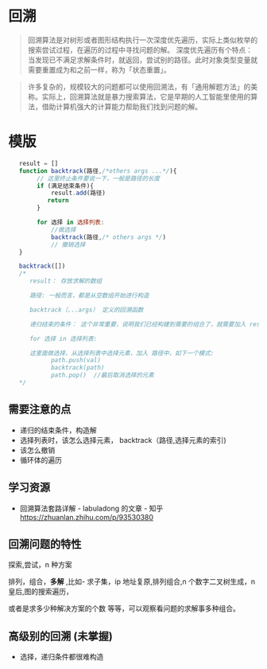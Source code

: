 # 回溯

> 回溯算法是对树形或者图形结构执行一次深度优先遍历，实际上类似枚举的搜索尝试过程，在遍历的过程中寻找问题的解。
> 深度优先遍历有个特点：当发现已不满足求解条件时，就返回，尝试别的路径。此时对象类型变量就需要重置成为和之前一样，称为「状态重置」。

> 许多复杂的，规模较大的问题都可以使用回溯法，有「通用解题方法」的美称。实际上，回溯算法就是暴力搜索算法，它是早期的人工智能里使用的算法，借助计算机强大的计算能力帮助我们找到问题的解。

# 模版

```js
   result = []
   function backtrack(路径,/*others args ...*/){
        // 这里终止条件要说一下，一般是路径的长度
        if (满足结束条件){
            result.add(路径)
           return
        }

        for 选择 in 选择列表:
            //做选择
            backtrack(路径,/* others args */)
            // 撤销选择
   }

   backtrack([])
   /*
      result： 存放求解的数组

      路径: 一般而言，都是从空数组开始进行构造

      backtrack（...args） 定义的回溯函数

      递归结束的条件： 这个非常重要，说明我们已经构建到需要的组合了，就需要加入 result 中

      for 选择 in 选择列表:

      这里面做选择，从选择列表中选择元素，加入 路径中，如下一个模式:
            path.push(val)
            backtrack(path)
            path.pop()  //最后取消选择的元素
   */

```

## 需要注意的点

- 递归的结束条件，构造解
- 选择列表时，该怎么选择元素， backtrack（路径,选择元素的索引)
- 该怎么撤销
- 循环体的遍历

## 学习资源

- 回溯算法套路详解 - labuladong 的文章 - 知乎
  https://zhuanlan.zhihu.com/p/93530380

## 回溯问题的特性

探索,尝试，n 种方案

排列，组合，**多解** ,比如- 求子集，ip 地址复原,排列组合,n 个数字二叉树生成，n 皇后,图的搜索遍历，

或者是求多少种解决方案的个数
等等，可以观察看问题的求解事多种组合。

## 高级别的回溯 (未掌握)

- 选择，递归条件都很难构造
